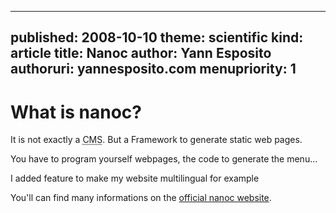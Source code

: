 -----
published: 2008-10-10
theme: scientific
kind: article
title: Nanoc
author: Yann Esposito
authoruri: yannesposito.com
menupriority: 1
-----

What is nanoc?
=============================================

It is not exactly a 
<abbr title="Content Management System">CMS</abbr>.
But a Framework to generate static web pages.

You have to program yourself webpages, the code
to generate the menu...

I added feature to make my website multilingual for example

You'll can find many informations on the
[official nanoc website](http://nanoc.stoneship.org).

